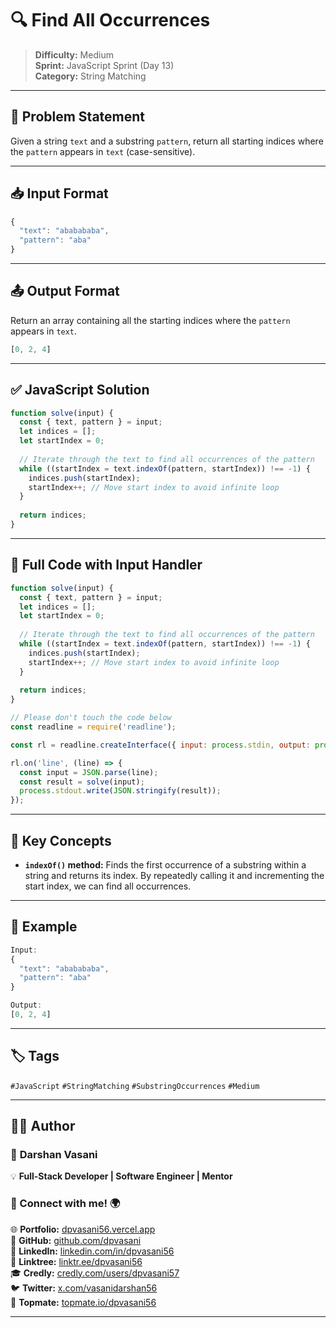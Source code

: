 # 🔍 Find All Occurrences

> **Difficulty:** Medium  
> **Sprint:** JavaScript Sprint (Day 13)  
> **Category:** String Matching

---

## 🧩 Problem Statement

Given a string `text` and a substring `pattern`, return all starting indices where the `pattern` appears in `text` (case-sensitive).

---

## 📥 Input Format

```js
{
  "text": "ababababa",
  "pattern": "aba"
}
```

---

## 📤 Output Format

Return an array containing all the starting indices where the `pattern` appears in `text`.

```js
[0, 2, 4]
```

---

## ✅ JavaScript Solution

```js
function solve(input) {
  const { text, pattern } = input;
  let indices = [];
  let startIndex = 0;
  
  // Iterate through the text to find all occurrences of the pattern
  while ((startIndex = text.indexOf(pattern, startIndex)) !== -1) {
    indices.push(startIndex);
    startIndex++; // Move start index to avoid infinite loop
  }
  
  return indices;
}
```

---

## 📜 Full Code with Input Handler

```js
function solve(input) {
  const { text, pattern } = input;
  let indices = [];
  let startIndex = 0;
  
  // Iterate through the text to find all occurrences of the pattern
  while ((startIndex = text.indexOf(pattern, startIndex)) !== -1) {
    indices.push(startIndex);
    startIndex++; // Move start index to avoid infinite loop
  }
  
  return indices;
}

// Please don't touch the code below
const readline = require('readline');

const rl = readline.createInterface({ input: process.stdin, output: process.stdout });

rl.on('line', (line) => {
  const input = JSON.parse(line);
  const result = solve(input);
  process.stdout.write(JSON.stringify(result));
});
```

---

## 🧠 Key Concepts

- **`indexOf()` method:** Finds the first occurrence of a substring within a string and returns its index. By repeatedly calling it and incrementing the start index, we can find all occurrences.

---

## 🧪 Example

```js
Input:
{
  "text": "ababababa",
  "pattern": "aba"
}

Output:
[0, 2, 4]
```

---

## 🏷️ Tags

`#JavaScript` `#StringMatching` `#SubstringOccurrences` `#Medium`

---

## 👨‍💻 Author  

### 🚀 **Darshan Vasani**  
💡 **Full-Stack Developer | Software Engineer | Mentor**    

### 🔗 Connect with me! 🌍  
🌐 **Portfolio:** [dpvasani56.vercel.app](https://dpvasani56.vercel.app/)  
🐙 **GitHub:** [github.com/dpvasani](https://github.com/dpvasani)  
💼 **LinkedIn:** [linkedin.com/in/dpvasani56](https://www.linkedin.com/in/dpvasani56/)  
🌳 **Linktree:** [linktr.ee/dpvasani56](https://linktr.ee/dpvasani56)  
🎓 **Credly:** [credly.com/users/dpvasani57](https://www.credly.com/users/dpvasani57/)  
🐦 **Twitter:** [x.com/vasanidarshan56](https://x.com/vasanidarshan56)  
📢 **Topmate:** [topmate.io/dpvasani56](https://topmate.io/dpvasani56)  

---